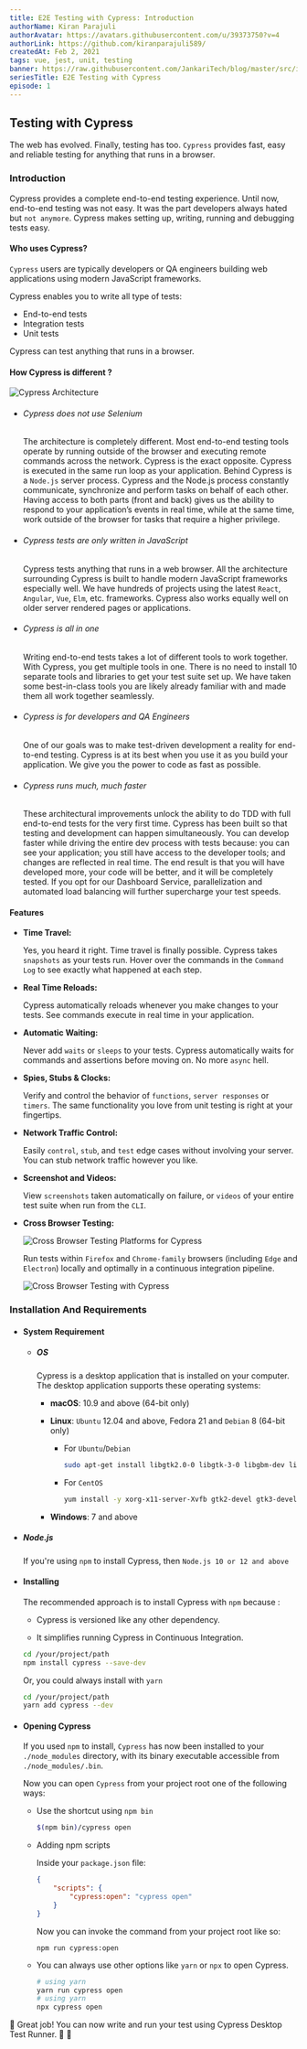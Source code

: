 ```yaml
---
title: E2E Testing with Cypress: Introduction
authorName: Kiran Parajuli
authorAvatar: https://avatars.githubusercontent.com/u/39373750?v=4
authorLink: https://github.com/kiranparajuli589/
createdAt: Feb 2, 2021
tags: vue, jest, unit, testing
banner: https://raw.githubusercontent.com/JankariTech/blog/master/src/imgs/fallback_banner.png
seriesTitle: E2E Testing with Cypress
episode: 1
---
```


## Testing with Cypress

The web has evolved. Finally, testing has too. `Cypress` provides fast, easy and reliable testing for anything that runs in a browser.

### Introduction

Cypress provides a complete end-to-end testing experience. Until now, end-to-end testing was not easy. It was the part developers always hated but `not anymore`. Cypress makes setting up, writing, running and debugging tests easy.

#### Who uses Cypress?

`Cypress` users are typically developers or QA engineers building web applications using modern JavaScript frameworks.

Cypress enables you to write all type of tests:

- End-to-end tests
- Integration tests
- Unit tests

Cypress can test anything that runs in a browser.

####  How Cypress is different ?

![Cypress Architecture]

- ###### Cypress does not use Selenium

  The architecture is completely different. Most end-to-end testing tools operate by running outside of the browser and executing remote commands across the network. Cypress is the exact opposite. Cypress is executed in the same run loop as your application. Behind Cypress is a `Node.js` server process. Cypress and the Node.js process constantly communicate, synchronize and perform tasks on behalf of each other. Having access to both parts (front and back) gives us the ability to respond to your application’s events in real time, while at the same time, work outside of the browser for tasks that require a higher privilege.

- ###### Cypress tests are only written in JavaScript

  Cypress tests anything that runs in a web browser. All the architecture surrounding Cypress is built to handle modern JavaScript frameworks especially well. We have hundreds of projects using the latest `React`, `Angular`, `Vue`, `Elm`, etc. frameworks. Cypress also works equally well on older server rendered pages or applications.

- ###### Cypress is all in one

  Writing end-to-end tests takes a lot of different tools to work together. With Cypress, you get multiple tools in one. There is no need to install 10 separate tools and libraries to get your test suite set up. We have taken some best-in-class tools you are likely already familiar with and made them all work together seamlessly.

- ###### Cypress is for developers and QA Engineers

  One of our goals was to make test-driven development a reality for end-to-end testing. Cypress is at its best when you use it as you build your application. We give you the power to code as fast as possible.

- ###### Cypress runs much, much faster

  These architectural improvements unlock the ability to do TDD with full end-to-end tests for the very first time. Cypress has been built so that testing and development can happen simultaneously. You can develop faster while driving the entire dev process with tests because: you can see your application; you still have access to the developer tools; and changes are reflected in real time. The end result is that you will have developed more, your code will be better, and it will be completely tested. If you opt for our Dashboard Service, parallelization and automated load balancing will further supercharge your test speeds.

#### Features

- **Time Travel:**

  Yes, you heard it right. Time travel is finally possible. Cypress takes `snapshots` as your tests run. Hover over the commands in the `Command Log` to see exactly what happened at each step.

- **Real Time Reloads:**

  Cypress automatically reloads whenever you make changes to your tests. See commands execute in real time in your application.

- **Automatic Waiting:**

  Never add `waits` or `sleeps` to your tests. Cypress automatically waits for commands and assertions before moving on. No more `async` hell.

- **Spies, Stubs & Clocks:**

  Verify and control the behavior of `functions`, `server responses` or `timers`. The same functionality you love from unit testing is right at your fingertips.

- **Network Traffic Control:**

  Easily `control`, `stub`, and `test` edge cases without involving your server. You can stub network traffic however you like.

- **Screenshot and Videos:**

  View `screenshots` taken automatically on failure, or `videos` of your entire test suite when run from the `CLI`.

- **Cross Browser Testing:**

  ![Cross Browser Testing Platforms for Cypress][cypressCrossBrowserPlatforms]

  Run tests within `Firefox` and `Chrome-family` browsers (including `Edge` and `Electron`) locally and optimally in a continuous integration pipeline.

  ![Cross Browser Testing with Cypress][cypressCrossBrowserTesting]

### Installation And Requirements

- #### System Requirement

    - ##### OS

        Cypress is a desktop application that is installed on your computer. The desktop application supports these operating systems:

        - **macOS**: 10.9 and above (64-bit only)
        - **Linux**: `Ubuntu` 12.04 and above, Fedora 21 and `Debian` 8 (64-bit only)

            - For `Ubuntu`/`Debian`
                ```bash
                sudo apt-get install libgtk2.0-0 libgtk-3-0 libgbm-dev libnotify-dev libgconf-2-4 libnss3 libxss1 libasound2 libxtst6 xauth xvfb
                ```

            - For `CentOS`

                ```bash
                yum install -y xorg-x11-server-Xvfb gtk2-devel gtk3-devel libnotify-devel GConf2 nss libXScrnSaver alsa-lib
                ```

        - **Windows**: 7 and above

- ##### Node.js

    If you're using `npm` to install Cypress, then
        ```
        Node.js 10 or 12 and above
        ```

- #### Installing

    The recommended approach is to install Cypress with `npm` because :

    - Cypress is versioned like any other dependency.

    - It simplifies running Cypress in Continuous Integration.

    ```sh
    cd /your/project/path
    npm install cypress --save-dev
    ```
    Or, you could always install with `yarn`
    ```sh
    cd /your/project/path
    yarn add cypress --dev
    ```

- #### Opening Cypress

     If you used `npm` to install, `Cypress` has now been installed to your `./node_modules` directory, with its binary executable accessible from `./node_modules/.bin`.

    Now you can open `Cypress` from your project root one of the following ways:

    - Use the shortcut using `npm bin`
        ```sh
        $(npm bin)/cypress open
        ```

    - Adding npm scripts

        Inside your `package.json` file:

        ```json
        {
            "scripts": {
            	"cypress:open": "cypress open"
            }
        }
        ```

        Now you can invoke the command from your project root like so:

        ```shell
        npm run cypress:open
        ```

    - You can always use other options like `yarn` or `npx` to open Cypress.

        ```bash
        # using yarn
        yarn run cypress open
        # using yarn
        npx cypress open
        ```

🎉 Great job! You can now write and run your test using Cypress Desktop Test Runner.  🥳 🙌

[Cypress Architecture]: /src/assets/TestingWithCypress/images/cypres_architecture.png "How cypress is different from existing selenium based tools?"
[cypressCrossBrowserPlatforms]: /src/assets/TestingWithCypress/images/cypress_cross_browser_platforms.png "Cross Browser Testing platforms supported by Cypress."
[cypressCrossBrowserTesting]: /src/assets/TestingWithCypress/images/cypress_cross_browser_testing.png "Cypress test runner provides dropdown to switch between browsers for test."
